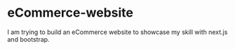 # eCommerce-website
I am trying to build an eCommerce website to showcase my skill with next.js and bootstrap. 
